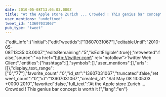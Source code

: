 ```yaml
---
date: 2010-05-08T13:05:03.000Z
title: "At the Apple store Zurich ... Crowded ! This genius bar concept is worth it !″"
user_mentions: "undefined"
tweet_id: "13607031067"
pub_type: "tweet"
---
```

{"edit_info":{"initial":{"editTweetIds":["13607031067"],"editableUntil":"2010-05-08T13:35:03.000Z","editsRemaining":"5","isEditEligible":true}},"retweeted":false,"source":"<a href=\"http://twitter.com\" rel=\"nofollow\">Twitter Web Client</a>","entities":{"hashtags":[],"symbols":[],"user_mentions":[],"urls":[]},"display_text_range":["0","77"],"favorite_count":"0","id_str":"13607031067","truncated":false,"retweet_count":"0","id":"13607031067","created_at":"Sat May 08 13:05:03 +0000 2010","favorited":false,"full_text":"At the Apple store Zurich ... Crowded ! This genius bar concept is worth it !","lang":"en"}
